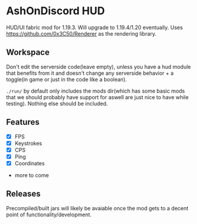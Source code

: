 # AshOnDiscord HUD
HUD/UI fabric mod for 1.19.3. Will upgrade to 1.19.4/1.20 eventually. Uses https://github.com/0x3C50/Renderer as the rendering library.

## Workspace
Don't edit the serverside code(leave empty), unless you have a hud module that benefits from it and doesn't change any serverside behavior + a toggle(in game or just in the code like a boolean).

`./run/` by default only includes the mods dir(which has some basic mods that we should probably have support for aswell are just nice to have while testing). Nothing else should be included.

## Features
- [X] FPS
- [X] Keystrokes
- [X] CPS
- [X] Ping
- [X] Coordinates
- more to come

## Releases
Precompiled/built jars will likely be avaiable once the mod gets to a decent point of functionality/development.

